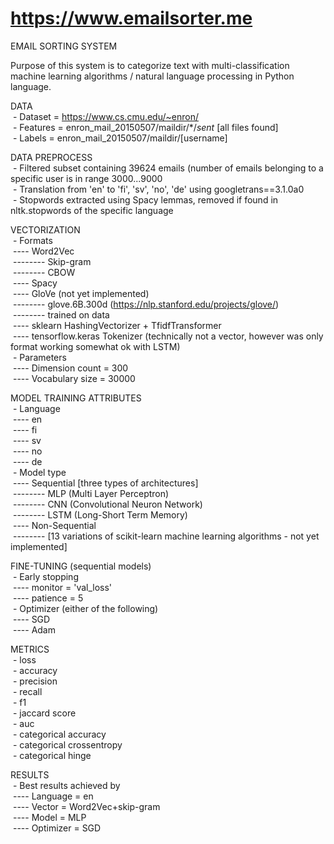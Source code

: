 # https://www.emailsorter.me
EMAIL SORTING SYSTEM

Purpose of this system is to categorize text with multi-classification machine learning algorithms / natural language processing in Python language.

DATA<br>
&nbsp;- Dataset = https://www.cs.cmu.edu/~enron/<br>
&nbsp;- Features = enron_mail_20150507/maildir/*/*sent* [all files found]<br>
&nbsp;- Labels = enron_mail_20150507/maildir/[username]<br>

DATA PREPROCESS<br>
&nbsp;- Filtered subset containing 39624 emails (number of emails belonging to a specific user is in range 3000...9000<br>
&nbsp;- Translation from 'en' to 'fi', 'sv', 'no', 'de' using googletrans==3.1.0a0<br>
&nbsp;- Stopwords extracted using Spacy lemmas, removed if found in nltk.stopwords of the specific language<br>

VECTORIZATION<br>
&nbsp;- Formats<br>
&nbsp;---- Word2Vec<br>
&nbsp;-------- Skip-gram<br>
&nbsp;-------- CBOW<br>
&nbsp;---- Spacy<br>
&nbsp;---- GloVe (not yet implemented)<br>
&nbsp;-------- glove.6B.300d (https://nlp.stanford.edu/projects/glove/)<br>
&nbsp;-------- trained on data<br>
&nbsp;---- sklearn HashingVectorizer  + TfidfTransformer<br>
&nbsp;---- tensorflow.keras Tokenizer (technically not a vector, however was only format working somewhat ok with LSTM)<br>
&nbsp;- Parameters<br>
&nbsp;---- Dimension count = 300<br>
&nbsp;---- Vocabulary size = 30000<br>

MODEL TRAINING ATTRIBUTES<br>
&nbsp;- Language<br>
&nbsp;---- en<br>
&nbsp;---- fi<br>
&nbsp;---- sv<br>
&nbsp;---- no<br>
&nbsp;---- de<br>
&nbsp;- Model type<br>
&nbsp;---- Sequential [three types of architectures]<br>
&nbsp;-------- MLP (Multi Layer Perceptron)<br>
&nbsp;-------- CNN (Convolutional Neuron Network)<br>
&nbsp;-------- LSTM (Long-Short Term Memory)<br>
&nbsp;---- Non-Sequential<br>
&nbsp;-------- [13 variations of scikit-learn machine learning algorithms - not yet implemented]<br>

FINE-TUNING (sequential models)<br>
&nbsp;- Early stopping<br>
&nbsp;---- monitor = 'val_loss'<br>
&nbsp;---- patience = 5<br>
&nbsp;- Optimizer (either of the following)<br>
&nbsp;---- SGD<br>
&nbsp;---- Adam<br>

METRICS<br>
&nbsp;- loss<br>
&nbsp;- accuracy<br>
&nbsp;- precision<br>
&nbsp;- recall<br>
&nbsp;- f1<br>
&nbsp;- jaccard score<br>
&nbsp;- auc<br>
&nbsp;- categorical accuracy<br>
&nbsp;- categorical crossentropy<br>
&nbsp;- categorical hinge<br>

RESULTS<br>
&nbsp;- Best results achieved by<br>
&nbsp;---- Language = en<br>
&nbsp;---- Vector = Word2Vec+skip-gram<br>
&nbsp;---- Model = MLP<br>
&nbsp;---- Optimizer = SGD<br>
